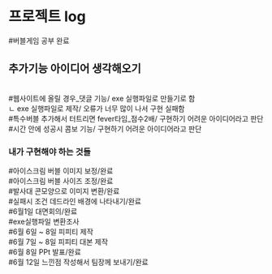 <h1>프로젝트 log</h1>

#버블게임 공부 완료</br>

<h2>추가기능 아이디어 생각해오기</h2></br>
#웹사이트에 올릴 경우_댓글 기능/ exe 실행파일로 만들기로 함</br>
 ㄴ exe 실행파일로 제작/ 오류가 너무 많이 나서 구현 실패함 </br>
#특수버블 추가해서 터트리면 fever타임_점수2배/ 구현하기 어려운 아이디어라고 판단</br>
#시간 안에 성공시 콤보 기능/ 구현하기 어려운 아이디어라고 판단</br>

<h3>내가 구현해야 하는 것들</h3>
#아이스크림 버블 이미지 보정/완료</br>
#아이스크림 버블 사이즈 조정/완료</br>
#발사대 콘모양으로 이미지 변환/완료</br>
#실패시 조건 데드라인 배경에 나타내기/완료</br>
#6월1일 대면회의/완료</br>
#exe실행파일 변환조사</br>
#6월 6일 ~ 8일 피피티 제작</br>
#6월 7일 ~ 8일 피피티 대본 제작</br>
#6월 8일 PPt 발표/완료</br>
#6월 12일 느낀점 작성해서 팀장께 보내기/완료</br>
